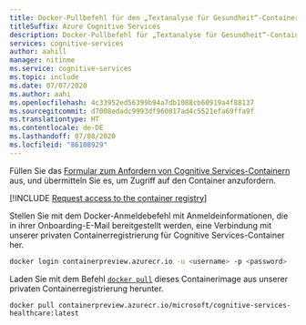 ```yaml
---
title: Docker-Pullbefehl für den „Textanalyse für Gesundheit“-Container
titleSuffix: Azure Cognitive Services
description: Docker-Pullbefehl für „Textanalyse für Gesundheit“-Container
services: cognitive-services
author: aahill
manager: nitinme
ms.service: cognitive-services
ms.topic: include
ms.date: 07/07/2020
ms.author: aahi
ms.openlocfilehash: 4c33952ed56399b94a7db1088cb60919a4f88137
ms.sourcegitcommit: d7008edadc9993df960817ad4c5521efa69ffa9f
ms.translationtype: HT
ms.contentlocale: de-DE
ms.lasthandoff: 07/08/2020
ms.locfileid: "86108929"
---
```

Füllen Sie das [Formular zum Anfordern von Cognitive Services-Containern](https://aka.ms/cognitivegate) aus, und übermitteln Sie es, um Zugriff auf den Container anzufordern.

[!INCLUDE [Request access to the container registry](../../../../includes/cognitive-services-containers-request-access-only.md)]

Stellen Sie mit dem Docker-Anmeldebefehl mit Anmeldeinformationen, die in ihrer Onboarding-E-Mail bereitgestellt werden, eine Verbindung mit unserer privaten Containerregistrierung für Cognitive Services-Container her.

```bash
docker login containerpreview.azurecr.io -u <username> -p <password>
```

Laden Sie mit dem Befehl [`docker pull`](https://docs.docker.com/engine/reference/commandline/pull/) dieses Containerimage aus unserer privaten Containerregistrierung herunter.

```
docker pull containerpreview.azurecr.io/microsoft/cognitive-services-healthcare:latest
```
